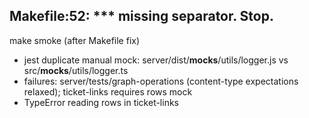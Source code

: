 Makefile:52: *** missing separator. Stop.
---
make smoke (after Makefile fix)
- jest duplicate manual mock: server/dist/__mocks__/utils/logger.js vs src/__mocks__/utils/logger.ts
- failures: server/tests/graph-operations (content-type expectations relaxed); ticket-links requires rows mock
- TypeError reading rows in ticket-links
